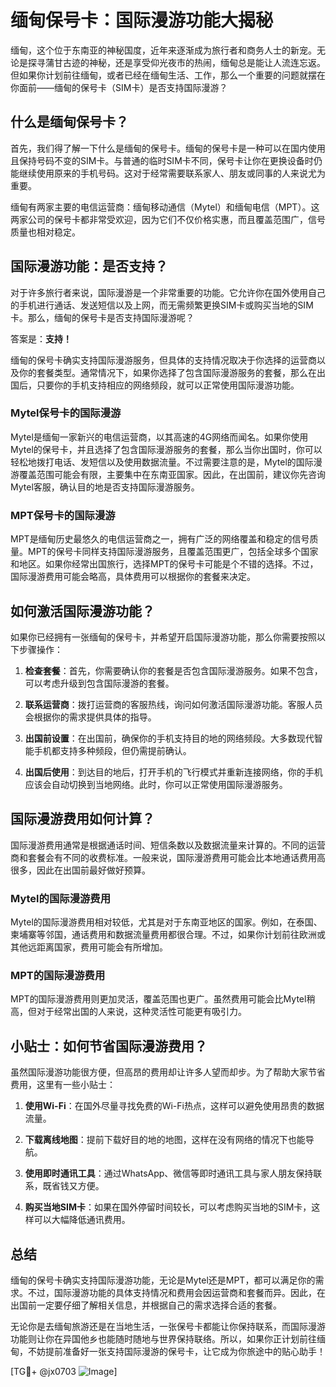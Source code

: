 # 缅甸保号卡：国际漫游功能大揭秘

缅甸，这个位于东南亚的神秘国度，近年来逐渐成为旅行者和商务人士的新宠。无论是探寻蒲甘古迹的神秘，还是享受仰光夜市的热闹，缅甸总是能让人流连忘返。但如果你计划前往缅甸，或者已经在缅甸生活、工作，那么一个重要的问题就摆在你面前——缅甸的保号卡（SIM卡）是否支持国际漫游？

## 什么是缅甸保号卡？

首先，我们得了解一下什么是缅甸的保号卡。缅甸的保号卡是一种可以在国内使用且保持号码不变的SIM卡。与普通的临时SIM卡不同，保号卡让你在更换设备时仍能继续使用原来的手机号码。这对于经常需要联系家人、朋友或同事的人来说尤为重要。

缅甸有两家主要的电信运营商：缅甸移动通信（Mytel）和缅甸电信（MPT）。这两家公司的保号卡都非常受欢迎，因为它们不仅价格实惠，而且覆盖范围广，信号质量也相对稳定。

## 国际漫游功能：是否支持？

对于许多旅行者来说，国际漫游是一个非常重要的功能。它允许你在国外使用自己的手机进行通话、发送短信以及上网，而无需频繁更换SIM卡或购买当地的SIM卡。那么，缅甸的保号卡是否支持国际漫游呢？

答案是：**支持！**

缅甸的保号卡确实支持国际漫游服务，但具体的支持情况取决于你选择的运营商以及你的套餐类型。通常情况下，如果你选择了包含国际漫游服务的套餐，那么在出国后，只要你的手机支持相应的网络频段，就可以正常使用国际漫游功能。

### Mytel保号卡的国际漫游

Mytel是缅甸一家新兴的电信运营商，以其高速的4G网络而闻名。如果你使用Mytel的保号卡，并且选择了包含国际漫游服务的套餐，那么当你出国时，你可以轻松地拨打电话、发短信以及使用数据流量。不过需要注意的是，Mytel的国际漫游覆盖范围可能会有限，主要集中在东南亚国家。因此，在出国前，建议你先咨询Mytel客服，确认目的地是否支持国际漫游服务。

### MPT保号卡的国际漫游

MPT是缅甸历史最悠久的电信运营商之一，拥有广泛的网络覆盖和稳定的信号质量。MPT的保号卡同样支持国际漫游服务，且覆盖范围更广，包括全球多个国家和地区。如果你经常出国旅行，选择MPT的保号卡可能是个不错的选择。不过，国际漫游费用可能会略高，具体费用可以根据你的套餐来决定。

## 如何激活国际漫游功能？

如果你已经拥有一张缅甸的保号卡，并希望开启国际漫游功能，那么你需要按照以下步骤操作：

1. **检查套餐**：首先，你需要确认你的套餐是否包含国际漫游服务。如果不包含，可以考虑升级到包含国际漫游的套餐。
   
2. **联系运营商**：拨打运营商的客服热线，询问如何激活国际漫游功能。客服人员会根据你的需求提供具体的指导。

3. **出国前设置**：在出国前，确保你的手机支持目的地的网络频段。大多数现代智能手机都支持多种频段，但仍需提前确认。

4. **出国后使用**：到达目的地后，打开手机的飞行模式并重新连接网络，你的手机应该会自动切换到当地网络。此时，你可以正常使用国际漫游服务。

## 国际漫游费用如何计算？

国际漫游费用通常是根据通话时间、短信条数以及数据流量来计算的。不同的运营商和套餐会有不同的收费标准。一般来说，国际漫游费用可能会比本地通话费用高很多，因此在出国前最好做好预算。

### Mytel的国际漫游费用

Mytel的国际漫游费用相对较低，尤其是对于东南亚地区的国家。例如，在泰国、柬埔寨等邻国，通话费用和数据流量费用都很合理。不过，如果你计划前往欧洲或其他远距离国家，费用可能会有所增加。

### MPT的国际漫游费用

MPT的国际漫游费用则更加灵活，覆盖范围也更广。虽然费用可能会比Mytel稍高，但对于经常出国的人来说，这种灵活性可能更有吸引力。

## 小贴士：如何节省国际漫游费用？

虽然国际漫游功能很方便，但高昂的费用却让许多人望而却步。为了帮助大家节省费用，这里有一些小贴士：

1. **使用Wi-Fi**：在国外尽量寻找免费的Wi-Fi热点，这样可以避免使用昂贵的数据流量。

2. **下载离线地图**：提前下载好目的地的地图，这样在没有网络的情况下也能导航。

3. **使用即时通讯工具**：通过WhatsApp、微信等即时通讯工具与家人朋友保持联系，既省钱又方便。

4. **购买当地SIM卡**：如果在国外停留时间较长，可以考虑购买当地的SIM卡，这样可以大幅降低通讯费用。

## 总结

缅甸的保号卡确实支持国际漫游功能，无论是Mytel还是MPT，都可以满足你的需求。不过，国际漫游功能的具体支持情况和费用会因运营商和套餐而异。因此，在出国前一定要仔细了解相关信息，并根据自己的需求选择合适的套餐。

无论你是去缅甸旅游还是在当地生活，一张保号卡都能让你保持联系，而国际漫游功能则让你在异国他乡也能随时随地与世界保持联络。所以，如果你正计划前往缅甸，不妨提前准备好一张支持国际漫游的保号卡，让它成为你旅途中的贴心助手！

[TG💪+ @jx0703 ![Image](https://github.com/user-attachments/assets/dbca1d08-cadb-493c-b0ec-ad6f7a83f270)]